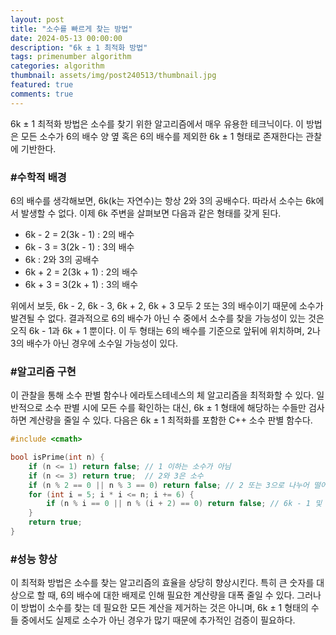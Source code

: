 ```yaml
---
layout: post
title: "소수를 빠르게 찾는 방법"
date: 2024-05-13 00:00:00
description: "6k ± 1 최적화 방법"
tags: primenumber algorithm
categories: algorithm
thumbnail: assets/img/post240513/thumbnail.jpg
featured: true
comments: true
---
```


6k ± 1 최적화 방법은 소수를 찾기 위한 알고리즘에서 매우 유용한 테크닉이다. 이 방법은 모든 소수가 6의 배수 양 옆 혹은 6의 배수를 제외한 6k ± 1 형태로 존재한다는 관찰에 기반한다.

### #수학적 배경
6의 배수를 생각해보면, 6k(k는 자연수)는 항상 2와 3의 공배수다. 따라서 소수는 6k에서 발생할 수 없다. 이제 6k 주변을 살펴보면 다음과 같은 형태를 갖게 된다.

- 6k - 2 = 2(3k - 1) : 2의 배수
- 6k - 3 = 3(2k - 1) : 3의 배수
- 6k : 2와 3의 공배수
- 6k + 2 = 2(3k + 1) : 2의 배수
- 6k + 3 = 3(2k + 1) : 3의 배수

위에서 보듯, 6k - 2, 6k - 3, 6k + 2, 6k + 3 모두 2 또는 3의 배수이기 때문에 소수가 발견될 수 없다. 결과적으로 6의 배수가 아닌 수 중에서 소수를 찾을 가능성이 있는 것은 오직 6k - 1과 6k + 1 뿐이다. 이 두 형태는 6의 배수를 기준으로 앞뒤에 위치하며, 2나 3의 배수가 아닌 경우에 소수일 가능성이 있다.

### #알고리즘 구현
이 관찰을 통해 소수 판별 함수나 에라토스테네스의 체 알고리즘을 최적화할 수 있다. 일반적으로 소수 판별 시에 모든 수를 확인하는 대신, 6k ± 1 형태에 해당하는 수들만 검사하면 계산량을 줄일 수 있다. 다음은 6k ± 1 최적화를 포함한 C++ 소수 판별 함수다.

```c++
#include <cmath>

bool isPrime(int n) {
    if (n <= 1) return false; // 1 이하는 소수가 아님
    if (n <= 3) return true;  // 2와 3은 소수
    if (n % 2 == 0 || n % 3 == 0) return false; // 2 또는 3으로 나누어 떨어지면 소수가 아님
    for (int i = 5; i * i <= n; i += 6) {
        if (n % i == 0 || n % (i + 2) == 0) return false; // 6k - 1 및 6k + 1 형태 검사
    }
    return true;
}
```

### #성능 향상
이 최적화 방법은 소수를 찾는 알고리즘의 효율을 상당히 향상시킨다. 특히 큰 숫자를 대상으로 할 때, 6의 배수에 대한 배제로 인해 필요한 계산량을 대폭 줄일 수 있다. 그러나 이 방법이 소수를 찾는 데 필요한 모든 계산을 제거하는 것은 아니며, 6k ± 1 형태의 수들 중에서도 실제로 소수가 아닌 경우가 많기 때문에 추가적인 검증이 필요하다.